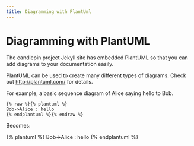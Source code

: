 ```yaml
---
title: Diagramming with PlantUml
---
```


# Diagramming with PlantUML
The candlepin project Jekyll site has embedded PlantUML so that  you can add diagrams
to your documentation easily.

PlantUML can be used to create many different types of diagrams. Check out <http://plantuml.com/>
for details.

For example, a basic sequence diagram of Alice saying hello to Bob.

```
{% raw %}{% plantuml %}
Bob->Alice : hello
{% endplantuml %}{% endraw %}
```

Becomes:

{% plantuml %}
Bob->Alice : hello
{% endplantuml %}


